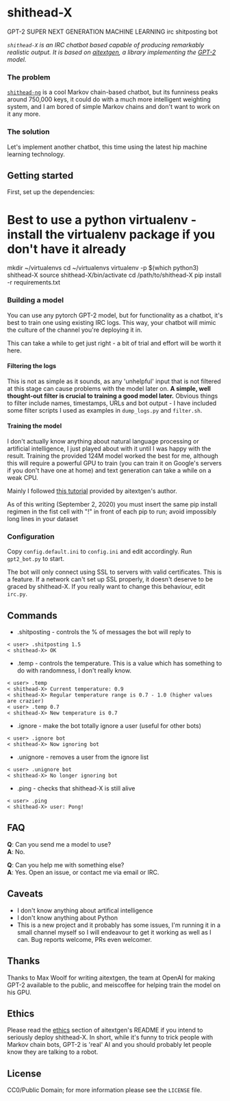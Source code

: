 # shithead-X

GPT-2 SUPER NEXT GENERATION MACHINE LEARNING irc shitposting bot

*`shithead-X` is an IRC chatbot based capable of producing remarkably realistic output. It is based on [aitextgen](https://github.com/minimaxir/aitextgen), a library implementing the [GPT-2](https://en.wikipedia.org/wiki/OpenAI#GPT-2) model.*

### The problem

[`shithead-ng`](https://github.com/albino/shithead-ng) is a cool Markov chain-based chatbot, but its funniness peaks around 750,000 keys, it could do with a much more intelligent weighting system, and I am bored of simple Markov chains and don't want to work on it any more.

### The solution

Let's implement another chatbot, this time using the latest hip machine learning technology.

## Getting started

First, set up the dependencies:

# Best to use a python virtualenv - install the virtualenv package if you don't have it already
mkdir ~/virtualenvs
cd ~/virtualenvs
virtualenv -p $(which python3) shithead-X
source shithead-X/bin/activate
cd /path/to/shithead-X
pip install -r requirements.txt

### Building a model

You can use any pytorch GPT-2 model, but for functionality as a chatbot, it's best to train one using existing IRC logs. This way, your chatbot will mimic the culture of the channel you're deploying it in.

This can take a while to get just right - a bit of trial and effort will be worth it here.

#### Filtering the logs

This is not as simple as it sounds, as any 'unhelpful' input that is not filtered at this stage can cause problems with the model later on. **A simple, well thought-out filter is crucial to training a good model later.** Obvious things to filter include names, timestamps, URLs and bot output - I have included some filter scripts I used as examples in `dump_logs.py` and `filter.sh`.

#### Training the model

I don't actually know anything about natural language processing or artificial intelligence, I just played about with it until I was happy with the result. Training the provided 124M model worked the best for me, although this will require a powerful GPU to train (you can train it on Google's servers if you don't have one at home) and text generation can take a while on a weak CPU.

Mainly I followed [this tutorial](https://colab.research.google.com/drive/15qBZx5y9rdaQSyWpsreMDnTiZ5IlN0zD?usp=sharing) provided by aitextgen's author.

As of this writing (September 2, 2020) you must insert the same pip install regimen in the fist cell with "!" in front of each pip to run; avoid impossibly long lines in your dataset

### Configuration

Copy `config.default.ini` to `config.ini` and edit accordingly. Run `gpt2_bot.py` to start.

The bot will only connect using SSL to servers with valid certificates. This is a feature. If a network can't set up SSL properly, it doesn't deserve to be graced by shithead-X. If you really want to change this behaviour, edit `irc.py`.

## Commands

* .shitposting - controls the % of messages the bot will reply to
```
< user> .shitposting 1.5
< shithead-X> OK
```

* .temp - controls the temperature. This is a value which has something to do with randomness, I don't really know.
```
< user> .temp
< shithead-X> Current temperature: 0.9
< shithead-X> Regular temperature range is 0.7 - 1.0 (higher values are crazier)
< user> .temp 0.7
< shithead-X> New temperature is 0.7
```

* .ignore - make the bot totally ignore a user (useful for other bots)
```
< user> .ignore bot
< shithead-X> Now ignoring bot
```

* .unignore - removes a user from the ignore list
```
< user> .unignore bot
< shithead-X> No longer ignoring bot
```

* .ping - checks that shithead-X is still alive
```
< user> .ping
< shithead-X> user: Pong!
```

## FAQ

**Q**: Can you send me a model to use?    
**A**: No.

**Q**: Can you help me with something else?    
**A**: Yes. Open an issue, or contact me via email or IRC.

## Caveats

* I don't know anything about artifical intelligence  
* I don't know anything about Python  
* This is a new project and it probably has some issues, I'm running it in a small channel myself so I will endeavour to get it working as well as I can. Bug reports welcome, PRs even welcomer.

## Thanks

Thanks to Max Woolf for writing aitextgen, the team at OpenAI for making GPT-2 available to the public, and meiscoffee for helping train the model on his GPU.

## Ethics

Please read the [ethics](https://github.com/minimaxir/aitextgen#ethics) section of aitextgen's README if you intend to seriously deploy shithead-X. In short, while it's funny to trick people with Markov chain bots, GPT-2 is 'real' AI and you should probably let people know they are talking to a robot.

## License

CC0/Public Domain; for more information please see the `LICENSE` file.

